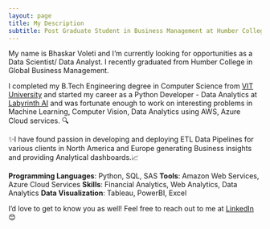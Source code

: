```yaml
---
layout: page
title: My Description
subtitle: Post Graduate Student in Business Management at Humber College
---
```


My name is Bhaskar Voleti and I’m currently looking for opportunities as a Data Scientist/ Data Analyst. I recently graduated from Humber College in Global Business Management.

I completed my B.Tech Engineering degree in Computer Science from [VIT University](https://vit.ac.in/) and started my career as a Python Developer - Data Analytics at [Labyrinth AI](https://labyrinth.ai/) and was fortunate enough to work on interesting problems in Machine Learning, Computer Vision, Data Analytics using AWS, Azure Cloud services. 🔍

 ✨I have found passion in developing and deploying ETL Data Pipelines for various clients in North America and Europe generating Business insights and providing Analytical dashboards.📈

**Programming Languages**: Python, SQL, SAS
**Tools**: Amazon Web Services, Azure Cloud Services
**Skills**: Financial Analytics, Web Analytics, Data Analytics
**Data Visualization**: Tableau, PowerBI, Excel

I’d love to get to know you as well! Feel free to reach out to me at [LinkedIn](https://www.linkedin.com/in/bhaskar-voleti-profile/) 😊
